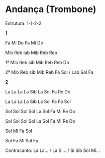# **Andança (Trombone)**

Estrutura: 1-1-2-2

**1**

Fa Mi Do Fa Mi Do

Mib Reb lab Mib Reb Reb

1ª Mib Reb sib Mib Reb Reb Do

2ª Mib Reb sib Mib Reb Fa Sol / Lab Sol Fa

**2**

La La La La Sib La Sol Fa Re Do

La La La La Sib La Sol Fa Fa Sol

Sol Sol Sol Sol La Sol Fa Mi Re Do

Sol Sol Sol Sol La Sol Fa Mi Re Do

Sol Mi Fa Sol

Sol Fa Mi Sol Fa

Contracanto: La La... / La Si..../ Si Sib Sol Mi...